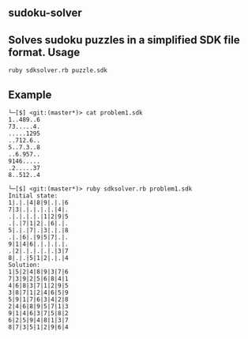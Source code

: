 ## sudoku-solver

Solves sudoku puzzles in a simplified SDK file format. 
Usage
--
`ruby sdksolver.rb puzzle.sdk`

Example
--

```
└─[$] <git:(master*)> cat problem1.sdk  
1..489..6
73.....4.
.....1295
..712.6..
5..7.3..8
..6.957..
9146.....
.2.....37
8..512..4

└─[$] <git:(master*)> ruby sdksolver.rb problem1.sdk
Initial state:
1|.|.|4|8|9|.|.|6
7|3|.|.|.|.|.|4|.
.|.|.|.|.|1|2|9|5
.|.|7|1|2|.|6|.|.
5|.|.|7|.|3|.|.|8
.|.|6|.|9|5|7|.|.
9|1|4|6|.|.|.|.|.
.|2|.|.|.|.|.|3|7
8|.|.|5|1|2|.|.|4
Solution: 
1|5|2|4|8|9|3|7|6
7|3|9|2|5|6|8|4|1
4|6|8|3|7|1|2|9|5
3|8|7|1|2|4|6|5|9
5|9|1|7|6|3|4|2|8
2|4|6|8|9|5|7|1|3
9|1|4|6|3|7|5|8|2
6|2|5|9|4|8|1|3|7
8|7|3|5|1|2|9|6|4
```
